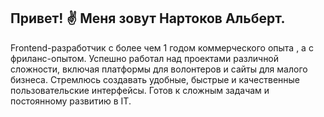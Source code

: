 Привет! ✌ Меня зовут Нартоков Альберт.
-------------------------------------------
Frontend-разработчик с более чем 1 годом коммерческого опыта , а с фриланс-опытом. Успешно работал над проектами различной сложности, включая платформы для волонтеров и сайты для малого бизнеса. 
Стремлюсь создавать удобные, быстрые и качественные пользовательские интерфейсы. 
Готов к сложным задачам и постоянному развитию в IT.
